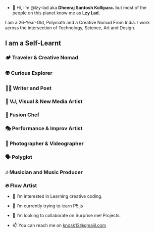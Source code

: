 - 👋 Hi, I’m @lzy-lad aka **Dheeraj Santosh Kollipara.** but most of the people on this planet know me as **Lzy Lad.** 

I am a 26-Year-Old, Polymath and a Creative Nomad From India. I work across the intersection of Technology, Science, Art and Design.

## I am a Self-Learnt

### 🏕️ Traveler  & Creative Nomad

### 👽 Curious Explorer

### ✍🏽 Writer and Poet

### 🎨 VJ,  Visual & New Media Artist

### 🔪 Fusion Chef

### 🎭 Performance & Improv Artist

### 📸 Photographer & Videographer

### 🗣️ Polyglot

### 🎶 Musician and Music Producer

### 🔥 Flow Artist


- 👀 I’m interested in Learning creative coding.


- 🌱 I’m currently trying to learn P5.js


- 💞️ I’m looking to collaborate on Surprise me! Projects.


- 📫 You can reach me on kndsk13@gmaiil.com

<!---
lzy-lad/lzy-lad is a ✨ special ✨ repository because its `README.md` (this file) appears on your GitHub profile.
You can click the Preview link to take a look at your changes.
--->
